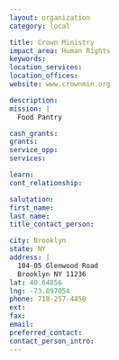 ```yaml
---
layout: organization
category: local

title: Crown Ministry
impact_area: Human Rights
keywords: 
location_services: 
location_offices: 
website: www.crownmin.org

description: 
mission: |
  Food Pantry

cash_grants: 
grants: 
service_opp: 
services: 

learn: 
cont_relationship: 

salutation: 
first_name: 
last_name: 
title_contact_person: 

city: Brooklyn
state: NY
address: |
  104-05 Glenwood Road  
  Brooklyn NY 11236
lat: 40.64856
lng: -73.897054
phone: 718-257-4450
ext: 
fax: 
email: 
preferred_contact: 
contact_person_intro: 
---
```


